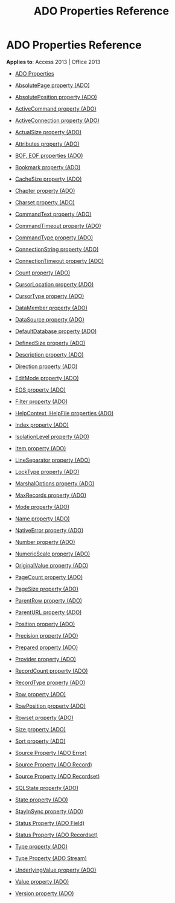 ﻿---
title: ADO Properties Reference
TOCTitle: ADO Properties
ms:assetid: 275940f1-d022-43d1-a08e-eabf22b95bef
ms:mtpsurl: https://msdn.microsoft.com/library/JJ249036(v=office.15)
ms:contentKeyID: 48543835
ms.date: 09/18/2015
mtps_version: v=office.15
---

# ADO Properties Reference


**Applies to**: Access 2013 | Office 2013

  - [ADO Properties](ado-properties.md)

  - [AbsolutePage property (ADO)](absolutepage-property-ado.md)

  - [AbsolutePosition property (ADO)](absoluteposition-property-ado.md)

  - [ActiveCommand property (ADO)](activecommand-property-ado.md)

  - [ActiveConnection property (ADO)](activeconnection-property-ado.md)

  - [ActualSize property (ADO)](actualsize-property-ado.md)

  - [Attributes property (ADO)](attributes-property-ado.md)

  - [BOF, EOF properties (ADO)](bof-eof-properties-ado.md)

  - [Bookmark property (ADO)](bookmark-property-ado.md)

  - [CacheSize property (ADO)](cachesize-property-ado.md)

  - [Chapter property (ADO)](chapter-property-ado.md)

  - [Charset property (ADO)](charset-property-ado.md)

  - [CommandText property (ADO)](commandtext-property-ado.md)

  - [CommandTimeout property (ADO)](commandtimeout-property-ado.md)

  - [CommandType property (ADO)](commandtype-property-ado.md)

  - [ConnectionString property (ADO)](connectionstring-property-ado.md)

  - [ConnectionTimeout property (ADO)](connectiontimeout-property-ado.md)

  - [Count property (ADO)](count-property-ado.md)

  - [CursorLocation property (ADO)](cursorlocation-property-ado.md)

  - [CursorType property (ADO)](cursortype-property-ado.md)

  - [DataMember property (ADO)](datamember-property-ado.md)

  - [DataSource property (ADO)](datasource-property-ado.md)

  - [DefaultDatabase property (ADO)](defaultdatabase-property-ado.md)

  - [DefinedSize property (ADO)](definedsize-property-ado.md)

  - [Description property (ADO)](description-property-ado.md)

  - [Direction property (ADO)](direction-property-ado.md)

  - [EditMode property (ADO)](editmode-property-ado.md)

  - [EOS property (ADO)](eos-property-ado.md)

  - [Filter property (ADO)](filter-property-ado.md)

  - [HelpContext, HelpFile properties (ADO)](helpcontext-helpfile-properties-ado.md)

  - [Index property (ADO)](index-property-ado.md)

  - [IsolationLevel property (ADO)](isolationlevel-property-ado.md)

  - [Item property (ADO)](item-property-ado.md)

  - [LineSeparator property (ADO)](lineseparator-property-ado.md)

  - [LockType property (ADO)](locktype-property-ado.md)

  - [MarshalOptions property (ADO)](marshaloptions-property-ado.md)

  - [MaxRecords property (ADO)](maxrecords-property-ado.md)

  - [Mode property (ADO)](mode-property-ado.md)

  - [Name property (ADO)](name-property-ado.md)

  - [NativeError property (ADO)](nativeerror-property-ado.md)

  - [Number property (ADO)](number-property-ado.md)

  - [NumericScale property (ADO)](numericscale-property-ado.md)

  - [OriginalValue property (ADO)](originalvalue-property-ado.md)

  - [PageCount property (ADO)](pagecount-property-ado.md)

  - [PageSize property (ADO)](pagesize-property-ado.md)

  - [ParentRow property (ADO)](parentrow-property-ado.md)

  - [ParentURL property (ADO)](parenturl-property-ado.md)

  - [Position property (ADO)](position-property-ado.md)

  - [Precision property (ADO)](precision-property-ado.md)

  - [Prepared property (ADO)](prepared-property-ado.md)

  - [Provider property (ADO)](provider-property-ado.md)

  - [RecordCount property (ADO)](recordcount-property-ado.md)

  - [RecordType property (ADO)](recordtype-property-ado.md)

  - [Row property (ADO)](row-property-ado.md)

  - [RowPosition property (ADO)](rowposition-property-ado.md)

  - [Rowset property (ADO)](rowset-property-ado.md)

  - [Size property (ADO)](size-property-ado.md)

  - [Sort property (ADO)](sort-property-ado.md)

  - [Source Property (ADO Error)](source-property-ado-error.md)

  - [Source Property (ADO Record)](source-property-ado-record.md)

  - [Source Property (ADO Recordset)](source-property-ado-recordset.md)

  - [SQLState property (ADO)](sqlstate-property-ado.md)

  - [State property (ADO)](state-property-ado.md)

  - [StayInSync property (ADO)](stayinsync-property-ado.md)

  - [Status Property (ADO Field)](status-property-ado-field.md)

  - [Status Property (ADO Recordset)](status-property-ado-recordset.md)

  - [Type property (ADO)](type-property-ado.md)

  - [Type Property (ADO Stream)](type-property-ado-stream.md)

  - [UnderlyingValue property (ADO)](underlyingvalue-property-ado.md)

  - [Value property (ADO)](value-property-ado.md)

  - [Version property (ADO)](version-property-ado.md)

